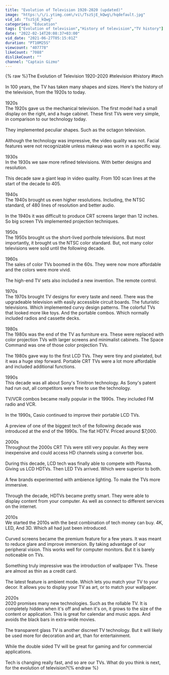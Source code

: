 ```yaml
---
title: "Evolution of Television 1920-2020 (updated)"
image: "https:\/\/i.ytimg.com\/vi\/TszSjE_kQwg\/hqdefault.jpg"
vid_id: "TszSjE_kQwg"
categories: "Education"
tags: ["Evolution of television","History of television","TV history"]
date: "2022-02-14T20:08:37+03:00"
vid_date: "2021-06-27T05:15:01Z"
duration: "PT10M25S"
viewcount: "407778"
likeCount: "7088"
dislikeCount: ""
channel: "Captain Gizmo"
---
```

{% raw %}The Evolution of Television 1920-2020 #television #history #tech<br /><br />In 100 years, the TV has taken many shapes and sizes. Here's the history of the television, from the 1920s to today.<br /><br />1920s<br />The 1920s gave us the mechanical television. The first model had a small display on the right, and a huge cabinet. These first TVs were very simple, in comparison to our technology today.<br /><br />They implemented peculiar shapes. Such as the octagon television.<br /><br />Although the technology was impressive, the video quality was not. Facial features were not recognizable unless makeup was worn in a specific way.<br /><br />1930s<br />In the 1930s we saw more refined televisions. With better designs and resolution.<br /><br />This decade saw a giant leap in video quality. From 100 scan lines at the start of the decade to 405.<br /><br />1940s<br />The 1940s brought us even higher resolutions. Including, the NTSC standard, of 480 lines of resolution and better audio.<br /><br />In the 1940s it was difficult to produce CRT screens larger than 12 inches. So big screen TVs implemented projection techniques.<br /><br />1950s<br />The 1950s brought us the short-lived porthole televisions. But most importantly, it brought us the NTSC color standard. But, not many color televisions were sold until the following decade.<br /><br />1960s<br />The sales of color TVs boomed in the 60s. They were now more affordable and the colors were more vivid. <br /><br />The high-end TV sets also included a new invention. The remote control.<br /><br />1970s<br />The 1970s brought TV designs for every taste and need. There was the upgradeable television with easily accessible circuit boards. The futuristic televisions. Which implemented curvy design patterns. The colorful TVs that looked more like toys. And the portable combos. Which normally included radios and cassette decks.<br /><br />1980s<br />The 1980s was the end of the TV as furniture era. These were replaced with color projection TVs with larger screens and minimalist cabinets. The Space Command was one of those color projection TVs.<br /><br />The 1980s gave way to the first LCD TVs. They were tiny and pixelated, but it was a huge step forward. Portable CRT TVs were a lot more affordable and included additional functions.<br /><br />1990s<br />This decade was all about Sony's Trinitron technology. As Sony's patent had run out, all competitors were free to use the technology.<br /><br />TV/VCR combos became really popular in the 1990s. They included FM radio and VCR.<br /><br />In the 1990s, Casio continued to improve their portable LCD TVs.<br /><br />A preview of one of the biggest tech of the following decade was introduced at the end of the 1990s. The flat HDTV. Priced around $7,000.<br /><br />2000s<br />Throughout the 2000s CRT TVs were still very popular. As they were inexpensive and could access HD channels using a converter box.<br /><br />During this decade, LCD tech was finally able to compete with Plasma. Giving us LCD HDTVs. Then LED TVs arrived. Which were superior to both.<br /><br />A few brands experimented with ambience lighting. To make the TVs more immersive.<br /><br />Through the decade, HDTVs became pretty smart. They were able to display content from your computer. As well as connect to different services on the internet.<br /><br />2010s<br />We started the 2010s with the best combination of tech money can buy. 4K, LED, And 3D. Which all had just been introduced.<br /><br />Curved screens became the premium feature for a few years. It was meant to reduce glare and improve immersion. By taking advantage of our peripheral vision. This works well for computer monitors. But it is barely noticeable on TVs.<br /><br />Something truly impressive was the introduction of wallpaper TVs. These are almost as thin as a credit card.<br /><br />The latest feature is ambient mode. Which lets you match your TV to your decor. It allows you to display your TV as art, or to match your wallpaper.<br /><br />2020s<br />2020 promises many new technologies. Such as the rollable TV. It is completely hidden when it's off and when it's on, it grows to the size of the content or application. This is great for calendar and music apps. And avoids the black bars in extra-wide movies.<br /><br />The transparent glass TV is another discreet TV technology. But it will likely be used more for decoration and art, than for entertainment.<br /><br />While the double sided TV will be great for gaming and for commercial applications.<br /><br />Tech is changing really fast, and so are our TVs. What do you think is next, for the evolution of television?{% endraw %}
